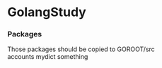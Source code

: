 # GolangStudy

### Packages
Those packages should be copied to GOROOT/src <br/>
accounts  mydict  something